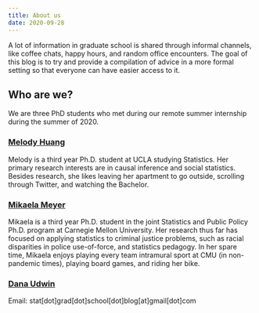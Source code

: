 ```yaml
---
title: About us
date: 2020-09-28
---
```

A lot of information in graduate school is shared through informal channels, like coffee chats, happy hours, and random office encounters. The goal of this blog is to try and provide a compilation of advice in a more formal setting so that everyone can have easier access to it. 

## Who are we? 

We are three PhD students who met during our remote summer internship during the summer of 2020. 

### [Melody Huang](https://melodyyhuang.github.io/)

Melody is a third year Ph.D. student at UCLA studying Statistics. Her primary research interests are in causal inference and social statistics. Besides research, she likes leaving her apartment to go outside, scrolling through Twitter, and watching the Bachelor. 

### [Mikaela Meyer](https://mikaelameyer.netlify.app)

Mikaela is a third year Ph.D. student in the joint Statistics and Public Policy Ph.D. program at Carnegie Mellon University. Her research thus far has focused on applying statistics to criminal justice problems, such as racial disparities in police use-of-force, and statistics pedagogy. In her spare time, Mikaela enjoys playing every team intramural sport at CMU (in non-pandemic times), playing board games, and riding her bike.

### [Dana Udwin](https://www.danaudwin.com)

Email: stat[dot]grad[dot]school[dot]blog[at]gmail[dot]com
